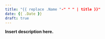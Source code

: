 ```yaml
---
title: "{{ replace .Name "-" " " | title }}"
date: {{ .Date }}
draft: true
---
```


**Insert description here.**